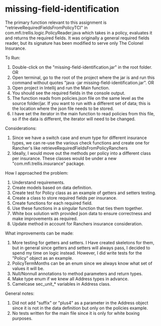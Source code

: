# missing-field-identification

The primary function relevant to this assignment is "retrieveRequiredFieldsFromPolicyTCI" in 
com.mfi.trellis.logic.PolicyReader.java which takes in a policy, evaluates it and returns
the required fields. 
It was originally a general required fields reader, but its signature has been modified to serve
only The Colonel Insurance.

To Run:
1) Double-click on the "missing-field-identification.jar" in the root folder.
   OR
1) Open terminal, go to the root of the project where the jar is and run this command without quotes
   "java -jar missing-field-identification.jar".
   OR
1) Open project in Intellij and run the Main function.
2) You should see the required fields in the console output.
2) The function reads from policies.json file on the same level as the source folder/jar. If
   you want to run with a different set of data; this is the location where the json file
   needs to be stored.
3) I have set the iterator in the main function to read policies from this file,
   so if the data is different, the iterator will need to be changed.

Considerations:
1) Since we have a switch case and enum type for different insurance types, we can re-use the
   various check functions and create one for Rancher's like retrieveRequiredFieldsFromPolicyRanchers
2) Ideally, I would move out the methods per policy into a different class per insurance.
   These classes would be under a new "com.mfi.trellis.insurance" package.

How I approached the problem:
1) Understand requirements.
2) Create models based on data definition.
3) Create test for Policy class as an example of getters and setters testing.
4) Create a class to store required fields per insurance.
5) Create functions for each required field.
6) Use these functions in a singular function that ties them together.
7) White box solution with provided json data to ensure correctness and make improvements as required.
8) Update method in account for Ranchers insurance consideration.

What improvements can be made:
1) More testing for getters and setters. I Have created skeletons for them, but in general since getters and setters 
   will always pass, I decided to spend my time on logic instead. However, I did write tests for the "Policy" object as an example.
2) PolicyTermMonths can be an enum since we always know what set of values it will be.
3) Null/Nonnull annotations to method parameters and return types.
4) Make type enum if we knew all Address types in advance.
5) Camelcase sec_unit_* variables in Address class.
   
General notes:
1) Did not add "suffix" or "plus4" as a parameter in the Address object since it is not in the 
   data definition but only on the policies example.
2) No tests written for the main file since it is only for white boxing purposes.